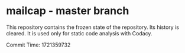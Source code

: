 # mailcap - master branch

This repository contains the frozen state of the repository.
Its history is cleared. It is used only for static code
analysis with Codacy.

Commit Time: 1721359732